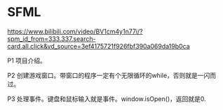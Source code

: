 # SFML

https://www.bilibili.com/video/BV1cm4y1n77i/?spm_id_from=333.337.search-card.all.click&vd_source=3ef4175721f926fbf390a069da19b0ca

P1 项目介绍。

P2 创建游戏窗口。带窗口的程序一定有个无限循环的while，否则就是一闪而过。

P3 处理事件。键盘和鼠标输入就是事件。window.isOpen()，返回就是0. 

